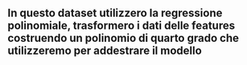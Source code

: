 ## In questo dataset utilizzero la regressione polinomiale, trasformero i dati delle features costruendo un polinomio di quarto grado che utilizzeremo per addestrare il modello 
